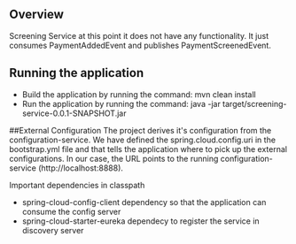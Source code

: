 ## Overview
Screening Service at this point it does not have any functionality. It just consumes PaymentAddedEvent and publishes PaymentScreenedEvent.

## Running the application
* Build the application by running the command: mvn clean install
* Run the application by running the command: java -jar target/screening-service-0.0.1-SNAPSHOT.jar

##External Configuration
The project derives it's configuration from the configuration-service. We have defined the spring.cloud.config.uri in the bootstrap.yml file and that tells the application where to pick up the external configurations. In our case, the URL points to the running configuration-service (http://localhost:8888). 

Important dependencies in classpath
* spring-cloud-config-client dependency so that the application can consume the config server
* spring-cloud-starter-eureka dependecy to register the service in discovery server 